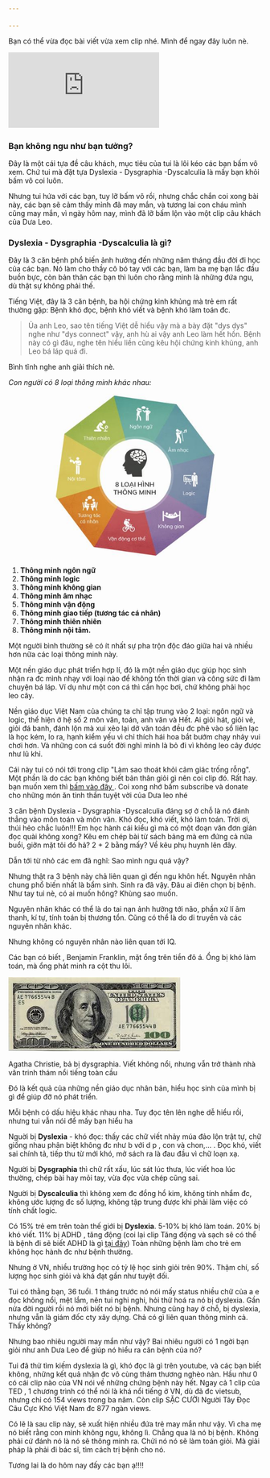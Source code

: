 ```yaml
---

---
```

Bạn có thể vừa đọc bài viết vừa xem clip nhé. Mình để ngay đây luôn nè.

<p><iframe src="https://www.youtube.com/embed/X0AoaItugvw" frameborder="0" allowfullscreen></iframe></p>

### Bạn không ngu như bạn tưởng?

Đây là một cái tựa đề câu khách, mục tiêu của tui là lôi kéo các bạn bấm vô xem. Chứ tui mà đặt tựa Dyslexia - Dysgraphia -Dyscalculia là mấy bạn khỏi bấm vô coi luôn.

Nhưng tui hứa với các bạn, tuy lỡ bấm vô rồi, nhưng chắc chắn coi xong bài này, các bạn sẽ cảm thấy mình đã may mắn, và tương lai con cháu mình cũng may mắn, vì ngày hôm nay, mình đã lỡ bấm lộn vào một clip câu khách của Dưa Leo.

### Dyslexia - Dysgraphia -Dyscalculia là gì?

Đây là 3 căn bệnh phổ biến ảnh hưởng đến những năm tháng đầu đời đi học của các bạn. Nó làm cho thầy cô bó tay với các bạn, làm ba mẹ bạn lắc đầu buồn bực, còn bản thân các bạn thì luôn cho rằng mình là những đứa ngu, dù thật sự không phải thế.

Tiếng Việt, đây là 3 căn bệnh, ba hội chứng kinh khủng mà trẻ em rất thường gặp: Bệnh khó đọc, bệnh khó viết và bệnh khó làm toán đc.

> Ủa anh Leo, sao tên tiếng Việt dễ hiểu vậy mà a bày đặt "dys dys" nghe như "dys connect" vậy, anh hù ai vậy anh Leo làm hết hồn. Bệnh này có gì đâu, nghe tên hiểu liền cũng kêu hội chứng kinh khủng, anh Leo bá láp quá đi.

Bình tĩnh nghe anh giải thích nè.

_Con người có 8 loại thông minh khác nhau:_

![](/images/8-loai-thong-minh.jpg)

1. **Thông minh ngôn ngữ**
2. **Thông minh logic**
3. **Thông minh không gian**
4. **Thông minh âm nhạc**
5. **Thông minh vận động**
6. **Thông minh giao tiếp (tương tác cá nhân)**
7. **Thông minh thiên nhiên**
8. **Thông minh nội tâm.**

Một người bình thường sẽ có ít nhất sự pha trộn độc đáo giữa hai và nhiều hơn nữa các loại thông minh này.

Một nền giáo dục phát triển hợp lí, đó là một nền giáo dục giúp học sinh nhận ra đc mình nhạy với loại nào để không tốn thời gian và công sức đi làm chuyện bá láp. Ví dụ như một con cá thì cần học bơi, chứ không phải học leo cây.

Nền giáo dục Việt Nam của chúng ta chỉ tập trung vào 2 loại: ngôn ngữ và logic, thể hiện ở hệ số 2 môn văn, toán, anh văn và Hết. Ai giỏi hát, giỏi vẻ, giỏi đá banh, đánh lộn mà xui xẻo lại dở văn toán đều đc phê vào sổ liên lạc là học kém, lo ra, hạnh kiểm yếu vì chỉ thích hái hoa bắt bướm chạy nhảy vui chơi hơn. Và những con cá suốt đời nghỉ mình là bỏ đi vì không leo cây được như lũ khỉ.

Cái này tui có nói tới trong clip "Làm sao thoát khỏi cảm giác trống rỗng". Một phần là do các bạn không biết bản thân giỏi gì nên coi clip đó. Rất hay. bạn muốn xem thì <a href="https://youtu.be/gA3NnZzS4cY?t=54" target="_blank"> bấm vào đây </a>. Coi xong nhớ bấm subscribe và donate cho những món ăn tinh thần tuyệt vời của Dưa leo nhé

3 căn bệnh Dyslexia - Dysgraphia -Dyscalculia đáng sợ ở chỗ là nó đánh thẳng vào môn toán và môn văn. Khó đọc, khó viết, khó làm toán. Trời ơi, thúi hẻo chắc luôn!!! Em học hành cái kiểu gì mà có một đoạn văn đơn giản đọc quài không xong? Kêu em chép bài từ sách bảng mà em đứng cả nửa buổi, giỡn mặt tôi đó hả? 2 + 2 bằng mấy? Về kêu phụ huynh lên đây.

Dẫn tới từ nhỏ các em đã nghĩ: Sao mình ngu quá vậy?

Nhưng thật ra 3 bệnh này chả liên quan gì đến ngu khôn hết. Nguyên nhân chung phổ biến nhất là bẩm sinh. Sinh ra đã vậy. Đâu ai điên chọn bị bệnh. Như tay tui nè, có ai muốn hông? Khùng sao muốn.

Nguyên nhân khác có thể là do tai nạn ảnh hưởng tới não, phần xử lí âm thanh, kí tự, tính toán bị thương tổn. Cũng có thể là do di truyền và các nguyên nhân khác.

Nhưng không có nguyên nhân nào liên quan tới IQ.

Các bạn có biết , Benjamin Franklin, mặt ổng trên tiền đô á. Ổng bị khó làm toán, mà ổng phát minh ra cột thu lôi.

![](/images/benjamin.jpg)

Agatha Christie, bả bị dysgraphia. Viết không nổi, nhưng vẫn trở thành nhà văn trinh thám nổi tiếng toàn cầu

Đó là kết quả của những nền giáo dục nhân bản, hiểu học sinh của mình bị gì để giúp đỡ nó phát triển.

Mỗi bệnh có dấu hiệu khác nhau nha. Tuy đọc tên lên nghe dễ hiểu rồi, nhưng tui vẫn nói để mấy bạn hiểu ha

Nguời bị **Dyslexia** - khó đọc: thấy các chữ viết nhảy múa đảo lộn trật tự, chữ giống nhau phân biệt không đc như b với d p , con và chon,... . Đọc khó, viết sai chính tả, tiếp thu từ mới khó, mở sách ra là đau đầu vì chữ loạn xạ.

Người bị **Dysgraphia** thì chữ rất xấu, lúc sát lúc thưa, lúc viết hoa lúc thường, chép bài hay mỏi tay, vừa đọc vừa chép cũng sai.

Người bị **Dyscalculia** thì không xem đc đồng hồ kim, không tính nhẩm đc, không ước lượng đc số lượng, không tập trung được khi phải làm việc có tính chất logic.

Có 15% trẻ em trên toàn thế giới bị **Dyslexia**. 5-10% bị khó làm toán. 20% bị khó viết. 11% bị ADHD , tăng động (coi lại clip Tăng động và sạch sẽ có thể là bệnh đi sẽ biết ADHD là gì <a href="https://www.youtube.com/watch?v=lUFVmlZC6oc" target="_blank"> tại đây</a>) Toàn những bệnh làm cho trẻ em không học hành đc như bệnh thường.

Nhưng ở VN, nhiều trường học có tỷ lệ học sinh giỏi trên 90%. Thậm chí, số lượng học sinh giỏi và khá đạt gần như tuyệt đối.

Tui có thằng bạn, 36 tuổi. 1 tháng trước nó nói mấy status nhiều chữ của a e đọc không nổi, mệt lắm, nên tui nghi nghi, hỏi thử hoá ra nó bị dyslexia. Gần nửa đời người rồi nó mới biết nó bị bệnh. Nhưng cũng hay ở chỗ, bị dyslexia, nhưng vẫn là giám  đốc cty xây dựng. Chả có gì liên quan thông mình cả. Thấy không?

Nhưng bao nhiêu người may mắn như vậy? Bai nhiêu người có 1 ngời bạn giỏi như anh Dưa Leo để giúp nó hiểu ra căn bệnh của nó?

Tui đã thử tìm kiếm dyslexia là gì, khó đọc là gì trên youtube, và các bạn biết không, những kết quả nhận đc vô cùng thảm thương nghèo nàn. Hầu như 0 có cái clip nào của VN nói về những chứng bệnh này hết. Ngay cả 1 clip của TED , 1 chương trình có thể nói là khá nổi tiếng ở VN, dù đã đc vietsub, nhưng chỉ có 154 views trong ba năm. Còn clip SẶC CƯỜI Người Tây Đọc Câu Cực Khó Việt Nam đc 877 ngàn views.

Có lẽ là sau clip này, sẽ xuất hiện nhiều đứa trẻ may mắn như vậy. Vì cha mẹ nó biết rằng con mình không ngu, không lì. Chẳng qua là nó bị bệnh. Không phải cứ đánh nó là nó sẽ thông minh ra. Chửi nó nó sẽ làm toán giỏi. Mà giải pháp là phải đi bác sĩ, tìm cách trị bệnh cho nó.

Tương lai là do hôm nay đấy các bạn ạ!!!!